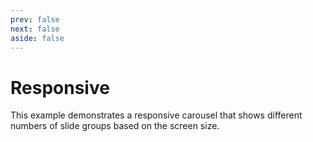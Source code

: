 ```yaml
---
prev: false
next: false
aside: false
---
```


# Responsive

This example demonstrates a responsive carousel that shows different numbers of slide groups based on the screen
size.

<DocExample id="responsive"></DocExample>

<script setup lang="ts">
import DocExample from './DocExample.vue';
</script>
